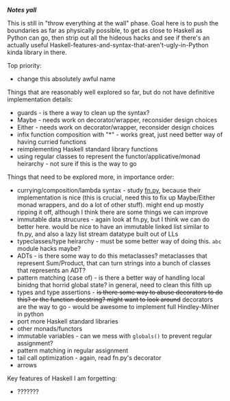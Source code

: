 ***Notes yall***

This is still in "throw everything at the wall" phase. Goal here is to push the
boundaries as far as physically possible, to get as close to Haskell as Python
can go, then strip out all the hideous hacks and see if there's an actually
useful Haskell-features-and-syntax-that-aren't-ugly-in-Python kinda library in
there.

Top priority:
* change this absolutely awful name

Things that are reasonably well explored so far, but do not have definitive
implementation details:
* guards - is there a way to clean up the syntax?
* Maybe - needs work on decorator/wrapper, reconsider design choices
* Either - needs work on decorator/wrapper, reconsider design choices
* infix function composition with "\*" - works great, just need better way of
  having curried functions
* reimplementing Haskell standard library functions
* using regular classes to represent the functor/applicative/monad heirarchy -
  not sure if this is the way to go

Things that need to be explored more, in importance order:
* currying/composition/lambda syntax - study
  [fn.py](https://github.com/kachayev/fn.py), because their implementation is
  nice (this is crucial, need this to fix up Maybe/Either monad wrappers, and
  do a lot of other stuff). might end up mostly ripping it off, although I
  think there are some things we can improve
* immutable data strucures - again look at fn.py, but I think we can do better
  here. would be nice to have an immutable linked list similar to fn.py, and
  also a lazy list stream datatype built out of LLs
* typeclasses/type heirarchy - must be some better way of doing this. `abc`
  module hacks maybe?
* ADTs - is there some way to do this metaclasses? metaclasses that represent
  Sum/Product, that can turn strings into a bunch of classes that represents an
  ADT?
* pattern matching (case of) - is there a better way of handling local binidng
  that horrid global state? in general, need to clean this filth up
* types and type assertions - ~~is there some way to abuse decorators to do this?
  or the function docstring? might want to look around~~ decorators are the way to go - would be awesome to implement full Hindley-Milner in python
* port more Haskell standard libraries
* other monads/functors
* immutable variables - can we mess with `globals()` to prevent regular assignment?
* pattern matching in regular assignment
* tail call optimization - again, read fn.py's decorator
* arrows


Key features of Haskell I am forgetting:
* ???????
